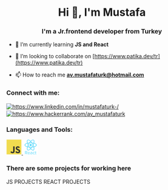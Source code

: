 <h1 align="center">Hi 👋, I'm Mustafa</h1>
<h3 align="center">I'm a Jr.frontend developer from Turkey</h3>

- 🌱 I’m currently learning **JS and React**

- 👯 I’m looking to collaborate on [https://www.patika.dev/tr](https://www.patika.dev/tr)

- 📫 How to reach me **av.mustafaturk@hotmail.com**

<h3 align="left">Connect with me:</h3>
<p align="left">
<a href="https://linkedin.com/in/https://www.linkedin.com/in/mustafaturk-/" target="blank"><img align="center" src="https://raw.githubusercontent.com/rahuldkjain/github-profile-readme-generator/master/src/images/icons/Social/linked-in-alt.svg" alt="https://www.linkedin.com/in/mustafaturk-/" height="30" width="40" /></a>
<a href="https://www.hackerrank.com/https://www.hackerrank.com/av_mustafaturk" target="blank"><img align="center" src="https://raw.githubusercontent.com/rahuldkjain/github-profile-readme-generator/master/src/images/icons/Social/hackerrank.svg" alt="https://www.hackerrank.com/av_mustafaturk" height="30" width="40" /></a>
</p>

<h3 align="left">Languages and Tools:</h3>
<p align="left"> <a href="https://developer.mozilla.org/en-US/docs/Web/JavaScript" target="_blank" rel="noreferrer"> <img src="https://raw.githubusercontent.com/devicons/devicon/master/icons/javascript/javascript-original.svg" alt="javascript" width="40" height="40"/> </a> <a href="https://reactjs.org/" target="_blank" rel="noreferrer"> <img src="https://raw.githubusercontent.com/devicons/devicon/master/icons/react/react-original-wordmark.svg" alt="react" width="40" height="40"/> </a> </p>

<h3>There are some projects for working here </h3>
<a href:https://github.com/Musti2735/40-Days-JS-Projects>JS PROJECTS </a>
<a href:https://github.com/Musti2735/react-calismalari>REACT PROJECTS </a>
